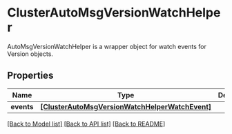 # ClusterAutoMsgVersionWatchHelper

AutoMsgVersionWatchHelper is a wrapper object for watch events for Version objects.
## Properties
Name | Type | Description | Notes
------------ | ------------- | ------------- | -------------
**events** | [**[ClusterAutoMsgVersionWatchHelperWatchEvent]**](ClusterAutoMsgVersionWatchHelperWatchEvent.md) |  | [optional] 

[[Back to Model list]](../README.md#documentation-for-models) [[Back to API list]](../README.md#documentation-for-api-endpoints) [[Back to README]](../README.md)


